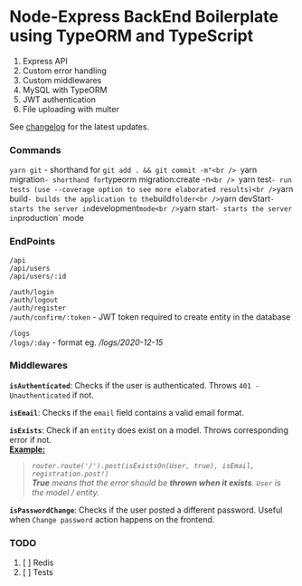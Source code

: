 # Node-Express BackEnd Boilerplate using TypeORM and TypeScript

1. Express API
2. Custom error handling
3. Custom middlewares
4. MySQL with TypeORM
5. JWT authentication
6. File uploading with multer

See [changelog](https://github.com/kmpizmad/node-express-mysql-typescript-boilerplate/blob/main/CHANGELOG.md) for the latest updates.

### Commands

`yarn git` - shorthand for `git add . && git commit -m"<br />
`yarn migration` - shorthand for `typeorm migration:create -n`<br />
`yarn test` - run tests (use --coverage option to see more elaborated results)<br />
`yarn build` - builds the application to the `build` folder<br />
`yarn devStart` - starts the server in `development` mode<br />
`yarn start` - starts the server in `production` mode

### EndPoints

`/api`<br />
`/api/users`<br />
`/api/users/:id`

`/auth/login`<br />
`/auth/logout`<br />
`/auth/register`<br />
`/auth/confirm/:token` - JWT token required to create entity in the database

`/logs`<br />
`/logs/:day` - format eg. _/logs/2020-12-15_

### Middlewares

**`isAuthenticated`**: Checks if the user is authenticated. Throws `401 - Unauthenticated` if not.

**`isEmail`**: Checks if the `email` field contains a valid email format.

**`isExists`**: Check if an `entity` does exist on a model. Throws corresponding error if not.<br />
<u>**Example:**</u><br />
> _`router.route('/').post(isExistsOn(User, true), isEmail, registration.post!)`_<br />
> _**True** means that the error should be **thrown when it exists**. `User` is the model / entity._

**`isPasswordChange`**: Checks if the user posted a different password. Useful when `Change password` action happens on the frontend.

### TODO

1. [ ] Redis
2. [ ] Tests
